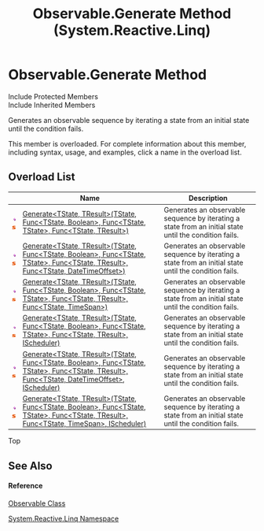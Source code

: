 ﻿---
title: Observable.Generate Method  (System.Reactive.Linq)
TOCTitle: Generate Method
ms:assetid: Overload:System.Reactive.Linq.Observable.Generate
ms:mtpsurl: https://msdn.microsoft.com/en-us/library/system.reactive.linq.observable.generate(v=VS.103)
ms:contentKeyID: 36069744
ms.date: 06/28/2011
mtps_version: v=VS.103
f1_keywords:
- System.Reactive.Linq.Observable.Generate
- System.Reactive.Linq.Observable.Generate``2
dev_langs:
- CSharp
- JScript
- VB
- FSharp
---

# Observable.Generate Method

Include Protected Members  
Include Inherited Members  

Generates an observable sequence by iterating a state from an initial state until the condition fails.

This member is overloaded. For complete information about this member, including syntax, usage, and examples, click a name in the overload list.

## Overload List

<table>
<thead>
<tr class="header">
<th> </th>
<th>Name</th>
<th>Description</th>
</tr>
</thead>
<tbody>
<tr class="odd">
<td><img src="images\Hh303103.pubmethod(en-us,VS.103).gif" title="Public method" alt="Public method" /><img src="images\Hh244319.static(en-us,VS.103).gif" title="Static member" alt="Static member" /></td>
<td><a href="https://msdn.microsoft.com/en-us/library/m:system.reactive.linq.observable.generate%60%602(%60%600%2csystem.func%7b%60%600%2csystem.boolean%7d%2csystem.func%7b%60%600%2c%60%600%7d%2csystem.func%7b%60%600%2c%60%601%7d)(v=VS.103)">Generate&lt;TState, TResult&gt;(TState, Func&lt;TState, Boolean&gt;, Func&lt;TState, TState&gt;, Func&lt;TState, TResult&gt;)</a></td>
<td>Generates an observable sequence by iterating a state from an initial state until the condition fails.</td>
</tr>
<tr class="even">
<td><img src="images\Hh303103.pubmethod(en-us,VS.103).gif" title="Public method" alt="Public method" /><img src="images\Hh244319.static(en-us,VS.103).gif" title="Static member" alt="Static member" /></td>
<td><a href="https://msdn.microsoft.com/en-us/library/m:system.reactive.linq.observable.generate%60%602(%60%600%2csystem.func%7b%60%600%2csystem.boolean%7d%2csystem.func%7b%60%600%2c%60%600%7d%2csystem.func%7b%60%600%2c%60%601%7d%2csystem.func%7b%60%600%2csystem.datetimeoffset%7d)(v=VS.103)">Generate&lt;TState, TResult&gt;(TState, Func&lt;TState, Boolean&gt;, Func&lt;TState, TState&gt;, Func&lt;TState, TResult&gt;, Func&lt;TState, DateTimeOffset&gt;)</a></td>
<td>Generates an observable sequence by iterating a state from an initial state until the condition fails.</td>
</tr>
<tr class="odd">
<td><img src="images\Hh303103.pubmethod(en-us,VS.103).gif" title="Public method" alt="Public method" /><img src="images\Hh244319.static(en-us,VS.103).gif" title="Static member" alt="Static member" /></td>
<td><a href="https://msdn.microsoft.com/en-us/library/m:system.reactive.linq.observable.generate%60%602(%60%600%2csystem.func%7b%60%600%2csystem.boolean%7d%2csystem.func%7b%60%600%2c%60%600%7d%2csystem.func%7b%60%600%2c%60%601%7d%2csystem.func%7b%60%600%2csystem.timespan%7d)(v=VS.103)">Generate&lt;TState, TResult&gt;(TState, Func&lt;TState, Boolean&gt;, Func&lt;TState, TState&gt;, Func&lt;TState, TResult&gt;, Func&lt;TState, TimeSpan&gt;)</a></td>
<td>Generates an observable sequence by iterating a state from an initial state until the condition fails.</td>
</tr>
<tr class="even">
<td><img src="images\Hh303103.pubmethod(en-us,VS.103).gif" title="Public method" alt="Public method" /><img src="images\Hh244319.static(en-us,VS.103).gif" title="Static member" alt="Static member" /></td>
<td><a href="https://msdn.microsoft.com/en-us/library/m:system.reactive.linq.observable.generate%60%602(%60%600%2csystem.func%7b%60%600%2csystem.boolean%7d%2csystem.func%7b%60%600%2c%60%600%7d%2csystem.func%7b%60%600%2c%60%601%7d%2csystem.reactive.concurrency.ischeduler)(v=VS.103)">Generate&lt;TState, TResult&gt;(TState, Func&lt;TState, Boolean&gt;, Func&lt;TState, TState&gt;, Func&lt;TState, TResult&gt;, IScheduler)</a></td>
<td>Generates an observable sequence by iterating a state from an initial state until the condition fails.</td>
</tr>
<tr class="odd">
<td><img src="images\Hh303103.pubmethod(en-us,VS.103).gif" title="Public method" alt="Public method" /><img src="images\Hh244319.static(en-us,VS.103).gif" title="Static member" alt="Static member" /></td>
<td><a href="https://msdn.microsoft.com/en-us/library/m:system.reactive.linq.observable.generate%60%602(%60%600%2csystem.func%7b%60%600%2csystem.boolean%7d%2csystem.func%7b%60%600%2c%60%600%7d%2csystem.func%7b%60%600%2c%60%601%7d%2csystem.func%7b%60%600%2csystem.datetimeoffset%7d%2csystem.reactive.concurrency.ischeduler)(v=VS.103)">Generate&lt;TState, TResult&gt;(TState, Func&lt;TState, Boolean&gt;, Func&lt;TState, TState&gt;, Func&lt;TState, TResult&gt;, Func&lt;TState, DateTimeOffset&gt;, IScheduler)</a></td>
<td>Generates an observable sequence by iterating a state from an initial state until the condition fails.</td>
</tr>
<tr class="even">
<td><img src="images\Hh303103.pubmethod(en-us,VS.103).gif" title="Public method" alt="Public method" /><img src="images\Hh244319.static(en-us,VS.103).gif" title="Static member" alt="Static member" /></td>
<td><a href="https://msdn.microsoft.com/en-us/library/m:system.reactive.linq.observable.generate%60%602(%60%600%2csystem.func%7b%60%600%2csystem.boolean%7d%2csystem.func%7b%60%600%2c%60%600%7d%2csystem.func%7b%60%600%2c%60%601%7d%2csystem.func%7b%60%600%2csystem.timespan%7d%2csystem.reactive.concurrency.ischeduler)(v=VS.103)">Generate&lt;TState, TResult&gt;(TState, Func&lt;TState, Boolean&gt;, Func&lt;TState, TState&gt;, Func&lt;TState, TResult&gt;, Func&lt;TState, TimeSpan&gt;, IScheduler)</a></td>
<td>Generates an observable sequence by iterating a state from an initial state until the condition fails.</td>
</tr>
</tbody>
</table>

Top

## See Also

#### Reference

[Observable Class](hh244252\(v=vs.103\).md)

[System.Reactive.Linq Namespace](hh211929\(v=vs.103\).md)

